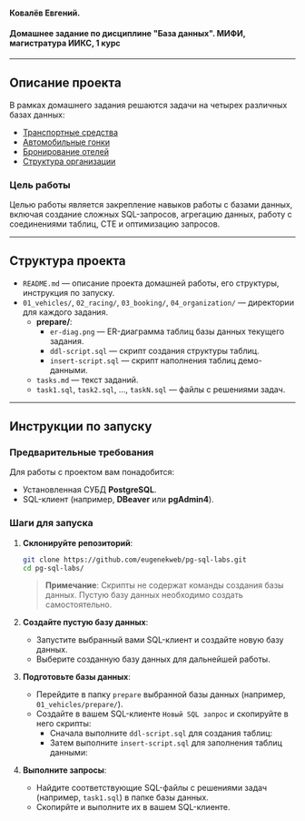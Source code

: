 #### Ковалёв Евгений.

#### Домашнее задание по дисциплине "База данных". МИФИ, магистратура ИИКС, 1 курс

---

## Описание проекта

В рамках домашнего задания решаются задачи на четырех различных базах данных:

-   [Транспортные средства](01_vehicles/tasks.md)
-   [Автомобильные гонки](02_racing/tasks.md)
-   [Бронирование отелей](03_booking/tasks.md)
-   [Структура организации](04_organization/tasks.md)

### Цель работы

Целью работы является закрепление навыков работы с базами данных, включая создание сложных SQL-запросов, агрегацию данных, работу с соединениями таблиц, CTE и оптимизацию запросов.

---

## Структура проекта

-   `README.md` — описание проекта домашней работы, его структуры, инструкция по запуску.
-   `01_vehicles/`, `02_racing/`, `03_booking/`, `04_organization/` — директории для каждого задания.
    -   **prepare/**:
        -   `er-diag.png` — ER-диаграмма таблиц базы данных текущего задания.
        -   `ddl-script.sql` — скрипт создания структуры таблиц.
        -   `insert-script.sql` — скрипт наполнения таблиц демо-данными.
    -   `tasks.md` — текст заданий.
    -   `task1.sql`, `task2.sql`, ..., `taskN.sql` — файлы с решениями задач.

---

## Инструкции по запуску

### Предварительные требования

Для работы с проектом вам понадобится:

-   Установленная СУБД **PostgreSQL**.
-   SQL-клиент (например, **DBeaver** или **pgAdmin4**).

### Шаги для запуска

1. **Склонируйте репозиторий**:

    ```bash
    git clone https://github.com/eugenekweb/pg-sql-labs.git
    cd pg-sql-labs/
    ```

    > **Примечание**: Скрипты не содержат команды создания базы данных. Пустую базу данных необходимо создать самостоятельно.

2. **Создайте пустую базу данных**:

    - Запустите выбранный вами SQL-клиент и создайте новую базу данных.
    - Выберите созданную базу данных для дальнейшей работы.

3. **Подготовьте базы данных**:

    - Перейдите в папку `prepare` выбранной базы данных (например, `01_vehicles/prepare/`).
    - Создайте в вашем SQL-клиенте `Новый SQL запрос` и скопируйте в него скрипты:
        - Сначала выполните `ddl-script.sql` для создания таблиц:
        - Затем выполните `insert-script.sql` для заполнения таблиц данными:

4. **Выполните запросы**:

    - Найдите соответствующие SQL-файлы с решениями задач (например, `task1.sql`) в папке базы данных.
    - Скопирйте и выполните их в вашем SQL-клиенте.

